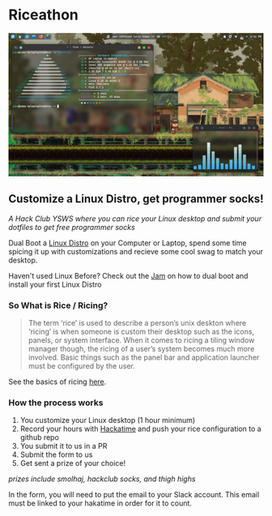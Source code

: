 # Riceathon
![A Wayland + EndevourOS Customization](assets/unix-porn.png)
## Customize a Linux Distro, get programmer socks!
*A Hack Club YSWS where you can rice your Linux desktop and submit your dotfiles to get free programmer socks*

Dual Boot a [Linux Distro](https://en.wikipedia.org/wiki/Linux_distribution) on your Computer or Laptop, spend some time spicing it up with customizations and recieve some cool swag to match your desktop. 

Haven't used Linux Before? Check out the [Jam](https://jams.hackclub.com/) on how to dual boot and install your first Linux Distro

### So What is Rice / Ricing?
> The term ‘rice’ is used to describe a person’s unix deskton where ‘ricing’ is when someone is custom their desktop such as the icons, panels, or system interface. When it comes to ricing a tiling window manager though, the ricing of a user’s system becomes much more involved. Basic things such as the panel bar and application launcher must be configured by the user.

See the basics of ricing [here](https://jie-fang.github.io/blog/basics-of-ricing).

### How the process works

1. You customize your Linux desktop (1 hour minimum)
2. Record your hours with [Hackatime](https://waka.hackclub.com/) and push your rice configuration to a github repo
3. You submit it to us in a PR
4. Submit the form to us
5. Get sent a prize of your choice!

*prizes include smolhaj, hackclub socks, and thigh highs*


In the form, you will need to put the email to your Slack account.
This email must be linked to your hakatime in order for it to count.
